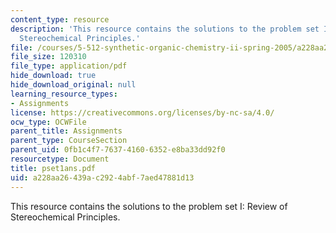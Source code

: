 ```yaml
---
content_type: resource
description: 'This resource contains the solutions to the problem set I: Review of
  Stereochemical Principles.'
file: /courses/5-512-synthetic-organic-chemistry-ii-spring-2005/a228aa26439ac2924abf7aed47881d13_pset1ans.pdf
file_size: 120310
file_type: application/pdf
hide_download: true
hide_download_original: null
learning_resource_types:
- Assignments
license: https://creativecommons.org/licenses/by-nc-sa/4.0/
ocw_type: OCWFile
parent_title: Assignments
parent_type: CourseSection
parent_uid: 0fb1c4f7-7637-4160-6352-e8ba33dd92f0
resourcetype: Document
title: pset1ans.pdf
uid: a228aa26-439a-c292-4abf-7aed47881d13
---
```

This resource contains the solutions to the problem set I: Review of Stereochemical Principles.